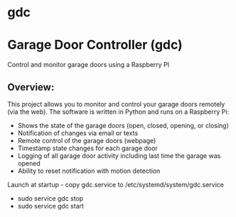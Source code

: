 # gdc
Garage Door Controller (gdc)
======================
Control and monitor garage doors using a Raspberry PI

Overview:
---------

This project allows you to monitor and control your garage doors remotely (via the web). The software is written in Python and runs on a Raspberry Pi:

* Shows the state of the garage doors (open, closed, opening, or closing)
* Notification of changes via email or texts
* Remote control of the garage doors (webpage)
* Timestamp state changes for each garage door
* Logging of all garage door activity including last time the garage was opened
* Ability to reset notification with motion detection

Launch at startup - copy gdc.service to /etc/systemd/system/gdc.service
* sudo service gdc stop
* sudo service gdc start
